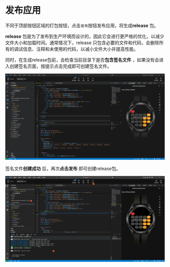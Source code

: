 <!-- 源地址: https://iot.mi.com/vela/quickapp/zh/tools/release/release.html -->

# 发布应用

不同于顶部按钮区域的打包按钮，点击`发布`按钮发布应用，将生成**release** 包。

**release** 包是为了发布到生产环境而设计的，因此它会进行更严格的优化，以减少文件大小和加载时间。通常情况下，release 只包含必要的文件和代码，会删除所有的调试信息、注释和未使用的代码，以减小文件大小并提高性能。

同时，在生成release包前，会检查当前目录下是否**包含签名文件** ，如果没有会进入创建签名页面，按提示点击完成即可创建签名文件。

![alt text](../../images/ide-debug-11.73c430b2.gif)

签名文件**创建成功** 后，再次**点击发布** 即可创建release包。

![alt text](../../images/ide-debug-12.5740fefa.png)
